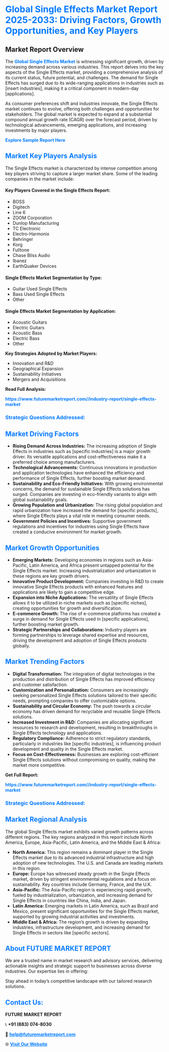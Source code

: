 <h1 style="color: #007BFF;">Global Single Effects Market Report 2025-2033: Driving Factors, Growth Opportunities, and Key Players</h1>

<section id="overview">
<h2>Market Report Overview</h2>
<p>The <a href="https://www.futuremarketreport.com//industry-report/single-effects-market" style="color: #007BFF; text-decoration: none;"><strong>Global Single Effects Market</strong></a> is witnessing significant growth, driven by increasing demand across various industries. This report delves into the key aspects of the Single Effects market, providing a comprehensive analysis of its current status, future potential, and challenges. The demand for Single Effects has surged due to its wide-ranging applications in industries such as [insert industries], making it a critical component in modern-day [applications].</p>
<p>As consumer preferences shift and industries innovate, the Single Effects market continues to evolve, offering both challenges and opportunities for stakeholders. The global market is expected to expand at a substantial compound annual growth rate (CAGR) over the forecast period, driven by technological advancements, emerging applications, and increasing investments by major players.</p>
</section>

<section id="overview">
<p><a href="https://www.futuremarketreport.com//request-sample/reportId=92815" style="color: #007BFF; text-decoration: none;"><strong>Explore Sample Report Here</strong></a></p>
</section>

<section id="key-players">
<h2 style="color: #007BFF;">Market Key Players Analysis</h2>
<p>The Single Effects market is characterized by intense competition among key players striving to capture a larger market share. Some of the leading companies in the market include:</p>
<h4>Key Players Covered in the Single Effects Report:</h4>
<ul><li>BOSS</li><li>Digitech</li><li>Line 6</li><li>ZOOM Corporation</li><li>Dunlop Manufacturing</li><li>TC Electronic</li><li>Electro-Harmonix</li><li>Behringer</li><li>Korg</li><li>Fulltone</li><li>Chase Bliss Audio</li><li>Ibanez</li><li>EarthQuaker Devices</li></ul>
<h4>Single Effects Market Segmentation by Type:</h4>
<ul><li>Guitar Used Single Effects</li><li>Bass Used Single Effects</li><li>Other</li></ul>

<h4>Single Effects Market Segmentation by Application:</h4>
<ul><li>Acoustic Guitars</li><li>Electric Guitars</li><li>Acoustic Bass</li><li>Electric Bass</li><li>Other</li></ul>
<p><strong>Key Strategies Adopted by Market Players:</strong></p>
<ul>
<li>Innovation and R&D</li>
<li>Geographical Expansion</li>
<li>Sustainability Initiatives</li>
<li>Mergers and Acquisitions</li>
</ul>
</section>

<section>
<p><strong>Read Full Analysis: </strong></p><a href="https://www.futuremarketreport.com//industry-report/single-effects-market" style="color: #007BFF; text-decoration: none;"><strong>https://www.futuremarketreport.com//industry-report/single-effects-market</strong></a>
<h3 style="color: #007BFF;">Strategic Questions Addressed:</h3>
</section>

<section id="driving-factors">
<h2 style="color: #007BFF;">Market Driving Factors</h2>
<ul>
<li><strong>Rising Demand Across Industries:</strong> The increasing adoption of Single Effects in industries such as [specific industries] is a major growth driver. Its versatile applications and cost-effectiveness make it a preferred choice among manufacturers.</li>
<li><strong>Technological Advancements:</strong> Continuous innovations in production and application technologies have enhanced the efficiency and performance of Single Effects, further boosting market demand.</li>
<li><strong>Sustainability and Eco-Friendly Initiatives:</strong> With growing environmental concerns, the demand for sustainable Single Effects solutions has surged. Companies are investing in eco-friendly variants to align with global sustainability goals.</li>
<li><strong>Growing Population and Urbanization:</strong> The rising global population and rapid urbanization have increased the demand for [specific products], where Single Effects plays a vital role in meeting consumer needs.</li>
<li><strong>Government Policies and Incentives:</strong> Supportive government regulations and incentives for industries using Single Effects have created a conducive environment for market growth.</li>
</ul>
</section>

<section id="growth-opportunities">
<h2 style="color: #007BFF;">Market Growth Opportunities</h2>
<ul>
<li><strong>Emerging Markets:</strong> Developing economies in regions such as Asia-Pacific, Latin America, and Africa present untapped potential for the Single Effects market. Increasing industrialization and urbanization in these regions are key growth drivers.</li>
<li><strong>Innovative Product Development:</strong> Companies investing in R&D to create innovative Single Effects products with enhanced features and applications are likely to gain a competitive edge.</li>
<li><strong>Expansion into Niche Applications:</strong> The versatility of Single Effects allows it to be utilized in niche markets such as [specific niches], creating opportunities for growth and diversification.</li>
<li><strong>E-commerce Growth:</strong> The rise of e-commerce platforms has created a surge in demand for Single Effects used in [specific applications], further boosting market growth.</li>
<li><strong>Strategic Partnerships and Collaborations:</strong> Industry players are forming partnerships to leverage shared expertise and resources, driving the development and adoption of Single Effects products globally.</li>
</ul>
</section>

<section id="trending-factors">
<h2 style="color: #007BFF;">Market Trending Factors</h2>
<ul>
<li><strong>Digital Transformation:</strong> The integration of digital technologies in the production and distribution of Single Effects has improved efficiency and customer satisfaction.</li>
<li><strong>Customization and Personalization:</strong> Consumers are increasingly seeking personalized Single Effects solutions tailored to their specific needs, prompting companies to offer customizable options.</li>
<li><strong>Sustainability and Circular Economy:</strong> The push towards a circular economy has driven demand for recyclable and reusable Single Effects solutions.</li>
<li><strong>Increased Investment in R&D:</strong> Companies are allocating significant resources to research and development, resulting in breakthroughs in Single Effects technology and applications.</li>
<li><strong>Regulatory Compliance:</strong> Adherence to strict regulatory standards, particularly in industries like [specific industries], is influencing product development and quality in the Single Effects market.</li>
<li><strong>Focus on Cost-Effectiveness:</strong> Businesses are exploring cost-efficient Single Effects solutions without compromising on quality, making the market more competitive.</li>
</ul>
</section>

<section>
<p><strong>Get Full Report: </strong></p><a href="https://www.futuremarketreport.com//industry-report/single-effects-market" style="color: #007BFF; text-decoration: none;"><strong>https://www.futuremarketreport.com//industry-report/single-effects-market</strong></a>
<h3 style="color: #007BFF;">Strategic Questions Addressed:</h3>
</section>


<section id="regional-analysis">
<h2 style="color: #007BFF;">Market Regional Analysis</h2>
<p>The global Single Effects market exhibits varied growth patterns across different regions. The key regions analyzed in this report include North America, Europe, Asia-Pacific, Latin America, and the Middle East & Africa:</p>
<ul>
<li><strong>North America:</strong> This region remains a dominant player in the Single Effects market due to its advanced industrial infrastructure and high adoption of new technologies. The U.S. and Canada are leading markets in this region.</li>
<li><strong>Europe:</strong> Europe has witnessed steady growth in the Single Effects market, driven by stringent environmental regulations and a focus on sustainability. Key countries include Germany, France, and the U.K.</li>
<li><strong>Asia-Pacific:</strong> The Asia-Pacific region is experiencing rapid growth, fueled by industrialization, urbanization, and increasing demand for Single Effects in countries like China, India, and Japan.</li>
<li><strong>Latin America:</strong> Emerging markets in Latin America, such as Brazil and Mexico, present significant opportunities for the Single Effects market, supported by growing industrial activities and investments.</li>
<li><strong>Middle East & Africa:</strong> The region’s growth is driven by expanding industries, infrastructure development, and increasing demand for Single Effects in sectors like [specific sectors].</li>
</ul>
</section>

<footer>
<h2 style="color: #007BFF;">About FUTURE MARKET REPORT</h2>
<p>We are a trusted name in market research and advisory services, delivering actionable insights and strategic support to businesses across diverse industries. Our expertise lies in offering:</p>

<p>Stay ahead in today’s competitive landscape with our tailored research solutions.</p>

<h2 style="color: #007BFF;">Contact Us:</h2>
<p><strong>FUTURE MARKET REPORT</strong></p>
<p>📞 <strong>+91 (883) 074-8030</strong></p>
<p>📧 <strong><a href="mailto:help@futuremarketreport.com" style="color: #007BFF;">help@futuremarketreport.com</a></strong></p>
<p>🌐 <strong><a href="https://www.futuremarketreport.com/" style="color: #007BFF;">Visit Our Website</a></strong></p>
</footer>
